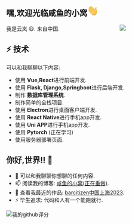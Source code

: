 <h2> 嘿,欢迎光临咸鱼的小窝<img src="https://raw.githubusercontent.com/ABSphreak/ABSphreak/master/gifs/Hi.gif" width="30px"></h2>

<img align='right' src='https://avatars.githubusercontent.com/u/75026738?v=4' width='200"'>

我是云岚 😃. 来自中国. 

## ⚡ 技术
可以和我聊聊以下内容:
- 使用 **Vue,React**进行前端开发.
- 使用 **Flask, Django,Springboot**进行后端开发.
- 制作 **数据库管理系统**.
- 制作简单的全栈项目.
- 使用 **Electron**进行桌面客户端开发.
- 使用 **React Native**进行手机app开发.
- 使用 **Uni APP**进行手机app开发.
- 使用 **Pytorch** (正在学习)
- 使用服务器部署页面.
## 你好,世界!! 🤔
- 💬 可以和我聊聊你想聊的任何内容.
- 📫 阅读我的博客: [咸鱼的小窝(正在重做)]().
- 🎯 查看我最近的作品: [barcitizen中国上海2023](https://sh.barcitizen.cn/).
- ⚡ 毕生追求: 代码和人有一个能跑就行.

![我的github评分](https://github-readme-stats.vercel.app/api?username=Lyc0430&hide=["issues"]&show_icons=true)

